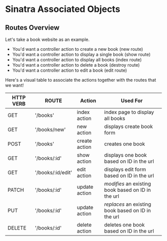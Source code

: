 # Sinatra Associated Objects

## Routes Overview
Let's take a book website as an example.

- You'd want a controller action to create a new book (new route)
- You'd want a controller action to display a single book (show route)
- You'd want a controller action to display all books (index route)
- You'd want a controller action to delete a book (destroy route)
- You'd want a controller action to edit a book (edit route)

Here's a visual table to associate the actions together with the routes that we want!

| HTTP VERB | ROUTE              | Action        | Used For                                            |
| --------- | ------------------ | ------------- | --------------------------------------------------- |
| GET       | '/books'           | index action  | index page to display all books                     |
| GET       | '/books/new'       | new action    | displays create book form                           |
| POST      | '/books'           | create action | creates one book                                    |
| GET       | '/books/:id'       | show action   | displays one book based on ID in the url            |
| GET       | '/books/:id/edit'  | edit action   | displays edit form based on ID in the url           |
| PATCH     | '/books/:id'       | update action | _modifies_ an existing book based on ID in the url  |
| PUT       | '/books/:id'       | update action | _replaces_ an existing book based on ID in the url  |
| DELETE    | '/books/:id'       | delete action | deletes one book based on ID in the url             |

